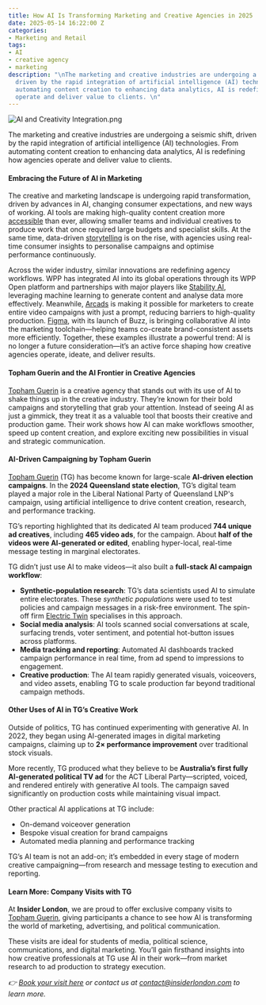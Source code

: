 ```yaml
---
title: How AI Is Transforming Marketing and Creative Agencies in 2025
date: 2025-05-14 16:22:00 Z
categories:
- Marketing and Retail
tags:
- AI
- creative agency
- marketing
description: "\nThe marketing and creative industries are undergoing a seismic shift,
  driven by the rapid integration of artificial intelligence (AI) technologies. From
  automating content creation to enhancing data analytics, AI is redefining how agencies
  operate and deliver value to clients. \n"
---
```


![AI and Creativity Integration.png](/uploads/AI%20and%20Creativity%20Integration.png)

The marketing and creative industries are undergoing a seismic shift, driven by the rapid integration of artificial intelligence (AI) technologies. From automating content creation to enhancing data analytics, AI is redefining how agencies operate and deliver value to clients. 

#### Embracing the Future of AI in Marketing

The creative and marketing landscape is undergoing rapid transformation, driven by advances in AI, changing consumer expectations, and new ways of working. AI tools are making high-quality content creation more [accessible](https://www.thedrum.com/news/2024/05/12/how-ai-democratizing-creativity) than ever, allowing smaller teams and individual creatives to produce work that once required large budgets and specialist skills. At the same time, data-driven [storytelling](https://www.adweek.com/marketing/data-driven-storytelling-future) is on the rise, with agencies using real-time consumer insights to personalise campaigns and optimise performance continuously.

Across the wider industry, similar innovations are redefining agency workflows. WPP has integrated AI into its global operations through its WPP Open platform and partnerships with major players like [Stability AI](https://stability.ai/), leveraging machine learning to generate content and analyse data more effectively. Meanwhile, [Arcads](https://www.arcads.ai/) is making it possible for marketers to create entire video campaigns with just a prompt, reducing barriers to high-quality production. [Figma](https://www.figma.com/buzz/), with its launch of Buzz, is bringing collaborative AI into the marketing toolchain—helping teams co-create brand-consistent assets more efficiently. Together, these examples illustrate a powerful trend: AI is no longer a future consideration—it’s an active force shaping how creative agencies operate, ideate, and deliver results.

#### Topham Guerin and the AI Frontier in Creative Agencies

[Topham Guerin](https://www.tophamguerin.com/) is a creative agency that stands out with its use of AI to shake things up in the creative industry. They’re known for their bold campaigns and storytelling that grab your attention. Instead of seeing AI as just a gimmick, they treat it as a valuable tool that boosts their creative and production game. Their work shows how AI can make workflows smoother, speed up content creation, and explore exciting new possibilities in visual and strategic communication. 

#### AI-Driven Campaigning by Topham Guerin

[Topham Guerin](https://tophamguerin.com) (TG) has become known for large-scale **AI-driven election campaigns**. In the **2024 Queensland state election**, TG’s digital team played a major role in the Liberal National Party of Queensland LNP's campaign, using artificial intelligence to drive content creation, research, and performance tracking.

TG’s reporting highlighted that its dedicated AI team produced **744 unique ad creatives**, including **465 video ads**, for the campaign. About **half of the videos were AI-generated or edited**, enabling hyper-local, real-time message testing in marginal electorates.

TG didn’t just use AI to make videos—it also built a **full-stack AI campaign workflow**:

* **Synthetic-population research**: TG’s data scientists used AI to simulate entire electorates. These *synthetic populations* were used to test policies and campaign messages in a risk-free environment. The spin-off firm [Electric Twin](https://www.electrictwin.com/) specialises in this approach.
* **Social media analysis**: AI tools scanned social conversations at scale, surfacing trends, voter sentiment, and potential hot-button issues across platforms.
* **Media tracking and reporting**: Automated AI dashboards tracked campaign performance in real time, from ad spend to impressions to engagement.
* **Creative production**: The AI team rapidly generated visuals, voiceovers, and video assets, enabling TG to scale production far beyond traditional campaign methods.

#### Other Uses of AI in TG’s Creative Work

Outside of politics, TG has continued experimenting with generative AI. In 2022, they began using AI-generated images in digital marketing campaigns, claiming up to **2× performance improvement** over traditional stock visuals.

More recently, TG produced what they believe to be **Australia’s first fully AI-generated political TV ad** for the ACT Liberal Party—scripted, voiced, and rendered entirely with generative AI tools. The campaign saved significantly on production costs while maintaining visual impact.

Other practical AI applications at TG include:

* On-demand voiceover generation
* Bespoke visual creation for brand campaigns
* Automated media planning and performance tracking

TG’s AI team is not an add-on; it’s embedded in every stage of modern creative campaigning—from research and message testing to execution and reporting.

#### Learn More: Company Visits with TG

At **Insider London**, we are proud to offer exclusive company visits to [Topham Guerin](https://tophamguerin.com), giving participants a chance to see how AI is transforming the world of marketing, advertising, and political communication.

These visits are ideal for students of media, political science, communications, and digital marketing. You’ll gain firsthand insights into how creative professionals at TG use AI in their work—from market research to ad production to strategy execution.

*👉 [Book your visit here](https://www.insiderlondon.com/london/company-visits/) or contact us at [contact@insiderlondon.com](mailto:contact@insiderlondon.com) to learn more.*


